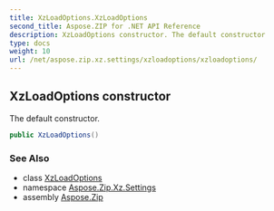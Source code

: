 ```yaml
---
title: XzLoadOptions.XzLoadOptions
second_title: Aspose.ZIP for .NET API Reference
description: XzLoadOptions constructor. The default constructor
type: docs
weight: 10
url: /net/aspose.zip.xz.settings/xzloadoptions/xzloadoptions/
---
```

## XzLoadOptions constructor

The default constructor.

```csharp
public XzLoadOptions()
```

### See Also

* class [XzLoadOptions](../)
* namespace [Aspose.Zip.Xz.Settings](../../xzloadoptions/)
* assembly [Aspose.Zip](../../../)


